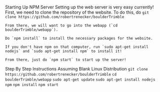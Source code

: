 Starting Up NPM Server
	Setting up the web server is very easy currently!
	First, we need to clone the repository of the website. To do this, do `git clone https://github.com/robertrenecker/boulderTrimble`
	
	From there, we will want to go into the webapp (`cd boulderTrimble/webapp`).
	
	Do `npm install` to install the necessary packages for the website.

	If you don't have npm on that computer, run `sudo apt-get install nodejs` and `sudo apt-get install npm` to install it!

	From there, just do `npm start` to start up the server!

Step By Step Instructions Assuming Blank Linux Distribution
`git clone https://github.com/robertrenecker/boulderTrimble`
`cd boulderTrimble/webapp`
`sudo apt-get update`
`sudo apt-get install nodejs npm`
`npm install`
`npm start`
